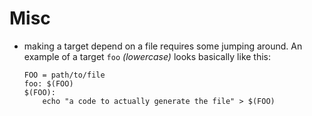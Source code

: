 # Misc

* making a target depend on a file requires some jumping around. An example of a target `foo` *(lowercase)* looks basically like this:
    ```
    FOO = path/to/file
    foo: $(FOO)
    $(FOO):
        echo "a code to actually generate the file" > $(FOO)
    ```
